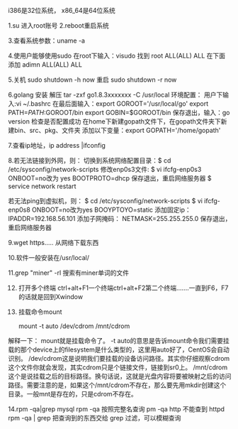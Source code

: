 i386是32位系统， x86_64是64位系统

1.su 进入root账号
2.reboot重启系统

3.查看系统参数：uname -a

4.使用户能够使用sudo
在root下输入：visudo
找到  root   ALL(ALL)   ALL
在下面添加 adimn  ALL(ALL)  ALL

5.关机 sudo shutdown -h now
  重启 sudo shutdown -r now

6.golang 安装
解压 tar -zxf  go1.8.3xxxxxxx -C /usr/local
环境配置：
	用户下输入:vi ~/.bashrc
	在最后面输入：export GOROOT='/usr/local/go'
		      export PATH=$PATH:$GOROOT/bin
		      export GOBIN=$GOROOT/bin
	保存退出，输入：go version 检查是否配置成功
	在home下新建gopath文件下，在gopath文件夹下新建bin、src、pkg、文件夹
	添加以下变量：export GOPATH='/home/gopath'
		      

7.查看ip地址，ip address |ifconfig

8.若无法链接到外网，则：
	切换到系统网络配置目录：$ cd /etc/sysconfig/network-scripts
	修改enp0s3文件:		$ vi ifcfg-enp0s3
	ONBOOT=no改为 yes
	BOOTPROTO=dhcp
	保存退出，重启网络服务器 $ service network restart

  若无法ping到虚拟机，则：
	$ cd /etc/sysconfig/network-scripts
	$ vi ifcfg-enp0s8
	ONBOOT=no改为yes
	BOOYPTOYO=static
	添加固定ip： IPADDR=192.168.56.101
	添加子网掩码： NETMASK=255.255.255.0
	保存退出，重启网络服务器

9.wget https.....   从网络下载东西

10.软件一般安装在/usr/local/

11.grep "miner" -rl 搜索有miner单词的文件

12. 打开多个终端
ctrl+alt+F1一个终端ctrl+alt+F2第二个终端.......一直到F6，F7的话就是回到Xwindow

13. 挂载命令mount

	mount -t auto /dev/cdrom /mnt/cdrom

解释一下：
mount就是挂载命令了。
-t auto的意思是告诉mount命令我们需要挂载的那个device上的filesystem是什么类型的，这里用auto好了，CentOS会自动识别。
/dev/cdrom这是说明我们要挂载的设备访问路径。其实你仔细观察cdrom这个文件你就会发现，其实cdrom只是个链接文件，链接到sr0上。
/mnt/cdrom这个是说挂载之后的目标路径。换句话说，这就是光盘内容将要被映射之后的访问路径。需要注意的是，如果这个/mnt/cdrom不存在，那么要先用mkdir创建这个目录。一般mnt是存在的，只是cdrom不存在。

14.rpm -qa|grep mysql
rpm -qa 按照完整名查询
pm -qa http 不能查到 httpd
rpm -qa | grep 把查询到的东西交给 grep 过滤，可以模糊查询
